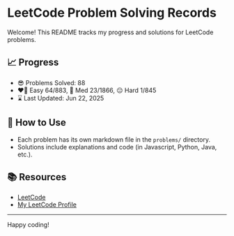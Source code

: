 # LeetCode Problem Solving Records

Welcome! This README tracks my progress and solutions for LeetCode problems.

## 📈 Progress

- 😎 Problems Solved: 88
- ❤️‍🔥 Easy 64/883, 🤔 Med 23/1866, 😑 Hard 1/845
- ⌛️ Last Updated: Jun 22, 2025

## 🚀 How to Use

- Each problem has its own markdown file in the `problems/` directory.
- Solutions include explanations and code (in Javascript, Python, Java, etc.).

## 📚 Resources

- [LeetCode](https://leetcode.com/)
- [My LeetCode Profile](https://leetcode.com/u/tonidevvn/)

---

Happy coding!